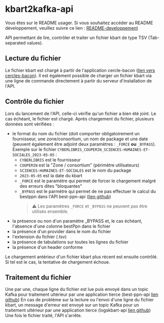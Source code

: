 # kbart2kafka-api

Vous êtes sur le README usager. Si vous souhaitez accéder au README développement, veuillez suivre ce lien : [README-developpement](README-developpement.md)

API permettant de lire, contrôler et traiter un fichier kbart de type TSV (Tab-separated values).

## Lecture du fichier
Le fichier kbart est chargé à partir de l'application cercle-bacon ([lien vers cercles-bacon](https://cerclesbacon.abes.fr/)). Il est également possible de charger un fichier kbart via une ligne de commande directement à partir du serveur d'installation de l'API.

## Contrôle du fichier
Lors du lancement de l'API, celle-ci vérifie qu'un fichier a bien été joint. Le cas échéant, le fichier est chargé.
Après chargement du fichier, plusieurs données sont vérifiées :
- le format du nom du fichier (doit comporter obligatoirement un fournisseur, une zone/consortium, un nom de package et une date (peuvent également être adjoint deux paramètres : `_FORCE` **ou** `_BYPASS`). Exemple sur le fichier `CYBERLIBRIS_COUPERIN_SCIENCES-HUMAINES-ET-SOCIALES_2023-05-05` :
  - `CYBERLIBRIS` est le fournisseur
  - `COUPERIN` est la "Zone / consortium" (périmètre utilisateurs)
  - `SCIENCES-HUMAINES-ET-SOCIALES` est le nom du package
  - `2023-05-05` est la date du kbart
  - `_FORCE` est le paramètre qui permet de forcer le chargement malgré des erreurs dites "bloquantes"
  - `_BYPASS` est le parmètre qui permet de ne pas effectuer le calcul du bestppn dans l'API best-ppn-api ([lien github](https://github.com/abes-esr/best-ppn-api))
    > :warning: Les paramètres `_FORCE` et `_BYPASS` ne peuvent pas être utilisés ensemble.
- la présence ou non d'un paramètre _BYPASS et, le cas échéant, l'absence d'une colonne bestPpn dans le fichier
- la présence d'un provider dans le nom du fichier
- l'extension du fichier (.tsv)
- la présence de tabulations sur toutes les lignes du fichier
- la présence d'un header conforme

Le chargement antérieur d'un fichier kbart plus récent est ensuite contrôlé. Si tel est le cas, la tentative de chargement échoue.

## Traitement du fichier
Une par une, chaque ligne du fichier est lue puis envoyé dans un topic Kafka pour traitement ultérieur par une application tierce (best-ppn-api [lien github](https://github.com/abes-esr/best-ppn-api))
En cas de problème sur la lecture ou l'envoi d'une ligne du fichier kbart, un message d'erreur est envoyé sur un topic Kafka pour un traitement ultérieur par une application tierce (logskbart-api [lien github](https://github.com/abes-esr/logskbart-api))  
Une fois le fichier traité, l'API s'arrête. 
